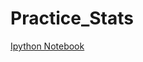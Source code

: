 Practice_Stats
==============

[Ipython Notebook](http://nbviewer.ipython.org/github/nyghtowl/Practice_Stats/blob/master/stats-sprint.ipynb)
